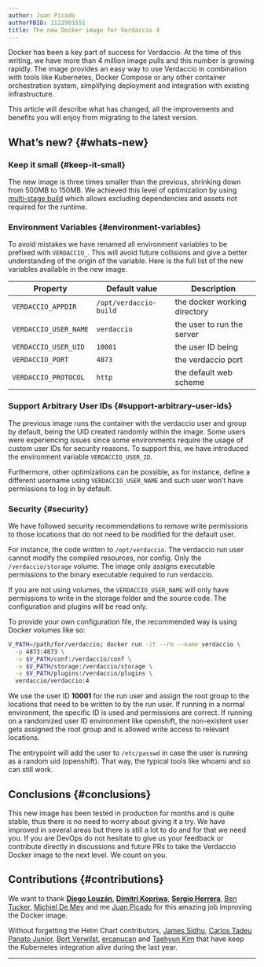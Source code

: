 ```yaml
---
author: Juan Picado
authorFBID: 1122901551
title: The new Docker image for Verdaccio 4
---
```


Docker has been a key part of success for Verdaccio. At the time of this writing, we have more than 4 million image pulls and this number is growing rapidly. The image provides an easy way to use Verdaccio in combination with tools like Kubernetes, Docker Compose or any other container orchestration system, simplifying deployment and integration with existing infrastructure.

This article will describe what has changed, all the improvements and benefits you will enjoy from migrating to the latest version.

## What’s new? {#whats-new}

### Keep it small {#keep-it-small}

The new image is three times smaller than the previous, shrinking down from 500MB to 150MB. We achieved this level of optimization by using [multi-stage build](https://medium.com/capital-one-tech/multi-stage-builds-and-dockerfile-b5866d9e2f84) which allows excluding dependencies and assets not required for the runtime.

<!--truncate-->

### Environment Variables {#environment-variables}

To avoid mistakes we have renamed all environment variables to be prefixed with `VERDACCIO_`. This will avoid future collisions and give a better understanding of the origin of the variable. Here is the full list of the new variables available in the new image.

| Property              | Default value          | Description                  |
| --------------------- | ---------------------- | ---------------------------- |
| `VERDACCIO_APPDIR`    | `/opt/verdaccio-build` | the docker working directory |
| `VERDACCIO_USER_NAME` | `verdaccio`            | the user to run the server   |
| `VERDACCIO_USER_UID`  | `10001`                | the user ID being            |
| `VERDACCIO_PORT`      | `4873`                 | the verdaccio port           |
| `VERDACCIO_PROTOCOL`  | `http`                 | the default web scheme       |

### Support Arbitrary User IDs {#support-arbitrary-user-ids}

The previous image runs the container with the verdaccio user and group by default, being the UID created randomly within the image. Some users were experiencing issues since some environments require the usage of custom user IDs for security reasons. To support this, we have introduced the environment variable `VERDACCIO_USER_ID`.

Furthermore, other optimizations can be possible, as for instance, define a different username using `VERDACCIO_USER_NAME` and such user won’t have permissions to log in by default.

### Security {#security}

We have followed security recommendations to remove write permissions to those locations that do not need to be modified for the default user.

For instance, the code written to `/opt/verdaccio`. The verdaccio run user cannot modify the compiled resources, nor config. Only the `/verdaccio/storage` volume. The image only assigns executable permissions to the binary executable required to run verdaccio.

If you are not using volumes, the `VERDACCIO_USER_NAME` will only have permissions to write in the storage folder and the source code. The configuration and plugins will be read only.

To provide your own configuration file, the recommended way is using Docker volumes like so:

```bash
V_PATH=/path/for/verdaccio; docker run -it --rm --name verdaccio \
  -p 4873:4873 \
  -v $V_PATH/conf:/verdaccio/conf \
  -v $V_PATH/storage:/verdaccio/storage \
  -v $V_PATH/plugins:/verdaccio/plugins \
  verdaccio/verdaccio:4
```

We use the user ID **10001** for the run user and assign the root group to the locations that need to be written to by the run user. If running in a normal environment, the specific ID is used and permissions are correct. If running on a randomized user ID environment like openshift, the non-existent user gets assigned the root group and is allowed write access to relevant locations.

The entrypoint will add the user to `/etc/passwd` in case the user is running as a random uid (openshift). That way, the typical tools like whoami and so can still work.

## Conclusions {#conclusions}

This new image has been tested in production for months and is quite stable, thus there is no need to worry about giving it a try. We have improved in several areas but there is still a lot to do and for that we need you. If you are DevOps do not hesitate to give us your feedback or contribute directly in discussions and future PRs to take the Verdaccio Docker image to the next level. We count on you.

## Contributions {#contributions}

We want to thank **[Diego Louzán](https://github.com/dlouzan)**, **[Dimitri Kopriwa](https://github.com/kopax)**, **[Sergio Herrera](https://twitter.com/sergiohgz)**, [Ben Tucker](https://github.com/btucker), [Michiel De Mey](https://github.com/MichielDeMey) and me [Juan Picado](https://github.com/juanpicado) for this amazing job improving the Docker image.

Without forgetting the Helm Chart contributors, [James Sidhu](https://github.com/sidhuko), [Carlos Tadeu Panato Junior](https://github.com/cpanato), [Bort Verwilst](https://github.com/verwilst), [ercanucan](https://github.com/ercanucan) and [Taehyun Kim](https://github.com/kimxogus) that have keep the Kubernetes integration alive during the last year.

---
